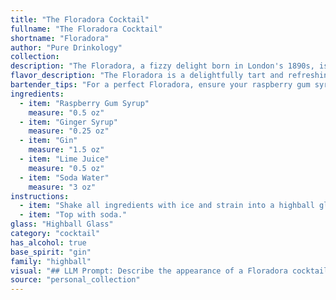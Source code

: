 ```yaml
---
title: "The Floradora Cocktail"
fullname: "The Floradora Cocktail"
shortname: "Floradora"
author: "Pure Drinkology"
collection:
description: "The Floradora, a fizzy delight born in London's 1890s, is a classic fizz cocktail.  It blends the tartness of lime and raspberry gum with the spicy kick of ginger syrup, all balanced by gin and topped with soda water. "
flavor_description: "The Floradora is a delightfully tart and refreshing cocktail. The raspberry gum syrup brings a sweet, fruity punch, while the ginger syrup adds a spicy warmth. Gin's botanicals lend a subtle complexity, balanced by lime juice's bright acidity. The soda water provides a light and airy finish. The combination is a harmonious blend of sweet, tart, and spicy flavors, making for a truly unique and satisfying drink. "
bartender_tips: "For a perfect Floradora, ensure your raspberry gum syrup is fresh and vibrant. Use a good quality gin, not too heavy. Shake well with ice to chill and dilute slightly. When building, layer the ginger syrup first for a distinct flavor, followed by gin and lime juice. Top with soda water, keeping it bubbly. Garnish with a lime wedge and a sprig of mint for a touch of elegance. "
ingredients:
  - item: "Raspberry Gum Syrup"
    measure: "0.5 oz"
  - item: "Ginger Syrup"
    measure: "0.25 oz"
  - item: "Gin"
    measure: "1.5 oz"
  - item: "Lime Juice"
    measure: "0.5 oz"
  - item: "Soda Water"
    measure: "3 oz"
instructions:
  - item: "Shake all ingredients with ice and strain into a highball glass."
  - item: "Top with soda."
glass: "Highball Glass"
category: "cocktail"
has_alcohol: true
base_spirit: "gin"
family: "highball"
visual: "## LLM Prompt: Describe the appearance of a Floradora cocktail.**Imagine a tall, frosted glass filled with a vibrant, pink-hued liquid.  The cocktail is topped with a fluffy cloud of white soda water bubbles, creating a playful contrast with the deep pink below.  Tiny, iridescent bubbles rise from the depths, hinting at the ginger syrup's presence.  A thin slice of lime, perched on the rim, adds a touch of vibrant green, while a delicate sprig of fresh mint, resting gracefully on the side, adds a touch of verdant elegance.  The overall effect is one of refreshing lightness and summery delight.****Bonus prompts:*** **Focus on the texture of the drink:** How does the fluffy soda water contrast with the smooth, syrupy base? How does the lime slice enhance the visual appeal?* **Describe the drink in relation to its ingredients:** What does the color of the drink tell you about the ingredients? How does the visual presentation reflect the sweetness and tartness of the cocktail?* **Consider the lighting:** How does the drink appear in different lighting conditions? How does the light play on the bubbles and the ice? "
source: "personal_collection"
---
```


